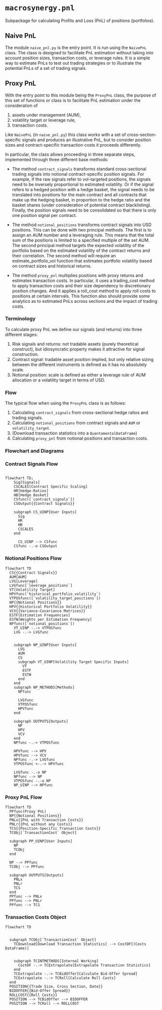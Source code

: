 # `macrosynergy.pnl`

Subpackage for calculating Profits and Loss (PnL) of positions (portfolios).

## Naive PnL

The module `naive_pnl.py` is the entry point. It is run using the `NaivePnL` class. The class is designed to facilitate PnL estimation without taking into account position sizes, transaction costs, or leverage rules. It is a simple way to estimate PnLs to test out trading strategies or to illustrate the potential PnLs of a set of trading signals.

## Proxy PnL

With the entry point to this module being the `ProxyPnL` class, the purpose of this set of functions or class is to facilitate PnL estimation under the consideration of

1. assets under management (AUM),
2. volatility target or leverage rule,
3. transaction costs.

Like `NaivePnL` (in `naive_pnl.py`) this class works with a set of cross-section-specific signals and produces an illustrative PnL, but to consider position sizes and contract-specific transaction costs it proceeds differently.

In particular, the class allows proceeding in three separate steps, implemented through three different base methods:

- The method `contract_signals` transforms standard cross-sectional trading signals into notional contract-specific position signals. For example, if the raw signals refer to vol-targeted positions, the signals need to be inversely proportional to estimated volatility. Or if the signal refers to a hedged position with a hedge basket, the signal needs to be translated into positions for the main contract and all contracts that make up the hedging basket, in proportion to the hedge ratio and the basket shares (under consideration of potential contract blacklisting). Finally, the position signals need to be consolidated so that there is only one position signal per contract.

- The method `notional_positions` transforms contract signals into USD positions. This can be done with two principal methods. The first is to assign an AUM number and a leveraging rule. This means that the total sum of the positions is limited to a specified multiple of the set AUM. The second principal method targets the expected volatility of the portfolio based on the estimated volatility of the contract returns and their correlation. The second method will require an estimate_portfolio_vol function that estimates portfolio volatility based on contract sizes and historical returns.

- The method `proxy_pnl` multiplies positions with proxy returns and estimates transaction costs. In particular, it uses a trading_cost method to apply transaction costs and their size dependency to discretionary position changes. And it applies a roll_cost method to apply roll costs to positions at certain intervals. This function also should provide some analytics as to estimated PnLs across sections and the impact of trading costs.

### Terminology

To calculate proxy PnL we define our signals (and returns) into three different stages:

1. Risk signals and returns: not tradable assets (purely theoretical construct), but idiosyncratic property makes it attractive for signal construction.
2. Contract signal: tradable asset position implied, but only relative sizing between the different instruments is defined as it has no absolutely scale.
3. Notional position: scale is defined as either a leverage rule of AUM allocation or a volatility target in terms of USD.

### Flow

The typical flow when using the `ProxyPnL` class is as follows:

1. Calculating `contract_signals` from cross-sectional hedge ratios and trading signals.
2. Calculating `notional_positions` from contract signals and `AUM` or `volatility_target`.
3. (Download transaction statistics into a `QuantamentalDataFrame`)
4. Calculating `proxy_pnl` from notional positions and transaction costs.

### Flowchart and Diagrams

### Contract Signals Flow

```{mermaid}

flowchart TD;
    Sig[Signals]
    CSCALES[Contract Specific Scaling]
    HR[Hedge-Ratios]
    HB[Hedge Basket]
    CSfunc([`contract_signals`])
    CSOutput{{Contract Signals}}

    subgraph CS_UINP[User Inputs]
      Sig
      HR
      HB
      CSCALES
    end

      CS_UINP --> CSfunc
    CSfunc -.-o CSOutput
```

### Notional Positions Flow

```{mermaid}
flowchart TD
  CS{{Contract Signals}}
  AUM[AUM]
  LVG[Leverage]
  LVGfunc[`leverage_positions`]
  VT[Volatility Target]
  HPVfunc(`historical_portfolio_volatility`)
  VTPOSfunc([`volatility_target_positions`])
  NP{{Notional Positions}}
  HPV{{Historical Portfolio Volatility}}
  VCV{{Variance-Covariance Matrices}}
  ESTF[Estimation Frequencies]
  ESTW[Weights per Estimation Frequency]
  NPfunc([`notional_positions`])
    VT_UINP -.-> VTPOSfunc
    LVG -.-> LVGfunc


    subgraph NP_UINP[User Inputs]
      LVG
      AUM
      CS
      subgraph VT_UINP[Volatility Target Specific Inputs]
        VT
        ESTF
        ESTW
      end
    end
    subgraph NP_METHODS[Methods]
      NPfunc

      LVGfunc
      VTPOSfunc
      HPVfunc
    end

    subgraph OUTPUTS[Outputs]
      NP
      HPV
      VCV
    end
    NPfunc -.-> VTPOSfunc

    HPVfunc --> HPV
    HPVfunc --> VCV
    NPfunc -.-> LVGfunc
    VTPOSfunc <-.-> HPVfunc

    LVGfunc -.-o NP
    NPfunc --> NP
    VTPOSfunc -.-o NP
    NP_UINP --> NPfunc
```

### Proxy PnL Flow

```{mermaid}
flowchart TD
  PPfunc(Proxy PnL)
  NP{{Notional Positions}}
  PNLx{{PnL with Transaction Costs}}
  PNLr{{PnL without any Costs}}
  TCS{{Position-Specific Transaction Costs}}
  TCObj[`TransactionCost` Object]

  subgraph PP_UINP[User Inputs]
    NP
    TCObj
  end

  NP --> PPfunc
  TCObj --> PPfunc

  subgraph OUTPUTS[Outputs]
    PNLx
    PNLr
    TCS
  end
  PPfunc --> PNLx
  PPfunc --> PNLr
  PPfunc --> TCS

```

### Transaction Costs Object

```{mermaid}
flowchart TD


  subgraph TCObj[`TransactionCost` Object]
    TCDownload[Download Transaction Statistics] --> CostDF[(Costs DataFrame)]


    subgraph TCINTMETHODS[Internal Working]
      CostDF -.-> TCExtrapolate[Extrapolate Transaction Statistics]
    end
    TCExtrapolate -.-> TCBidOffer[Calculate Bid-Offer Spread]
    TCExtrapolate -.-> TCRoll[Calculate Roll Costs]
  end
  POSITION{{Trade Size, Cross Section, Date}}
  BIDOFFER{{Bid-Offer Spread}}
  ROLLCOST{{Roll Costs}}
  POSITION --> TCBidOffer --> BIDOFFER
  POSITION --> TCRoll --> ROLLCOST

```
